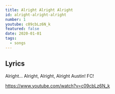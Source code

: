 ```yaml
---
title: Alright Alright Alright
id: alright-alright-alright
number: 1
youtube: c09cbLz6N_k
featured: false
date: 2020-01-01
tags:
  - songs
---
```


## Lyrics
Alright…
Alright, Alright, Alright
Austin! FC!

https://www.youtube.com/watch?v=c09cbLz6N_k